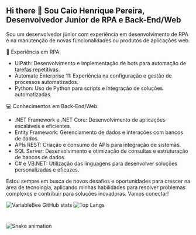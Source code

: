 ## Hi there 👋 Sou Caio Henrique Pereira, Desenvolvedor Junior de RPA e Back-End/Web

Sou um desenvolvedor júnior com experiência em desenvolvimento de RPA e na manutenção de novas funcionalidades ou produtos de aplicações web. 

🚀 Experiência em RPA:

 - UiPath: Desenvolvimento e implementação de bots para automação de tarefas repetitivas.
 - Automate Enterprise 11: Experiência na configuração e gestão de processos automatizados.
 - Python: Uso de Python para scripts e integração de soluções automatizadas.

💻 Conhecimentos em Back-End/Web:

 - .NET Framework e .NET Core: Desenvolvimento de aplicações escaláveis e eficientes.
 - Entity Framework: Gerenciamento de dados e interações com bancos de dados.
 - APIs REST: Criação e consumo de APIs para integração de sistemas.
 - SQL Server: Desenvolvimento e otimização de consultas e estruturação de bancos de dados.
 - C# e VB.NET: Utilização das linguagens para desenvolver soluções personalizadas e eficazes.

Estou sempre em busca de novos desafios e oportunidades para crescer na área de tecnologia, aplicando minhas habilidades para resolver problemas complexos e contribuir para soluções inovadoras. Vamos conectar!

<!-- GithubStats -->
![VariableBee GitHub stats](https://github-readme-stats.vercel.app/api?username=caiquehenrio&show_icons=true&theme=dracula)
![Top Langs](https://github-readme-stats.vercel.app/api/top-langs/?username=caiquehenrio&show_icons=true&theme=dracula&layout=compact)

###

<br clear="both">

<img src="https://raw.githubusercontent.com/caiquehenrio/caiquehenrio/output/snake.svg" alt="Snake animation" />

###
